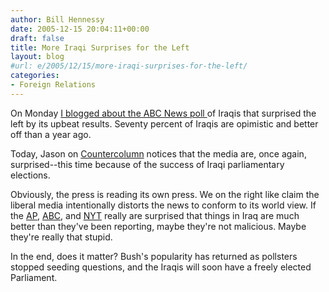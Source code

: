 ```yaml
---
author: Bill Hennessy
date: 2005-12-15 20:04:11+00:00
draft: false
title: More Iraqi Surprises for the Left
layout: blog
#url: e/2005/12/15/more-iraqi-surprises-for-the-left/
categories:
- Foreign Relations
---
```


On Monday [I blogged about the ABC News poll ](https://www.billhennessy.com/?p=7148)of Iraqis that surprised the left by its upbeat results.  Seventy percent of Iraqis are opimistic and better off than a year ago.

Today, Jason on [Countercolumn](https://iraqnow.blogspot.com/2005/12/media-surprised-by-success-of-election.html) notices that the media are, once again, surprised--this time because of the success of Iraqi parliamentary elections.

Obviously, the press is reading its own press.  We on the right like claim the liberal media intentionally distorts the news to conform to its world view.  If the [AP](https://apnews.myway.com/article/20051215/D8EGS3Q01.html), [ABC](https://abcnews.go.com/International/PollVault/story?id=1389228), and [NYT](https://nytimes.com/2005/12/15/international/middleeast/15cnd-iraq.html?hp&ex=1134709200&en=b137c7afd970c608&ei=5094&partner=homepage) really are surprised that things in Iraq are much better than they've been reporting, maybe they're not malicious.  Maybe they're really that stupid.

In the end, does it matter? Bush's popularity has returned as pollsters stopped seeding questions, and the Iraqis will soon have a freely elected Parliament.


